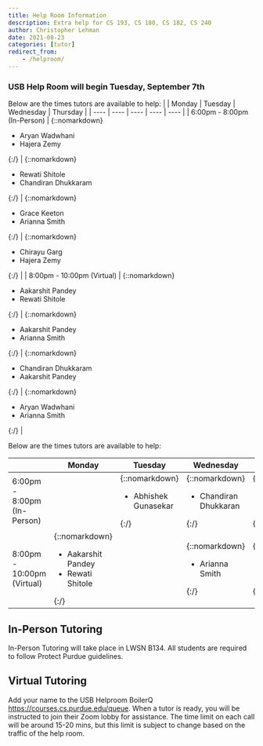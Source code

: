 ```yaml
---
title: Help Room Information
description: Extra help for CS 193, CS 180, CS 182, CS 240
author: Christopher Lehman
date: 2021-08-23
categories: [tutor]
redirect_from:
    - /helproom/
---
```


### USB Help Room will begin Tuesday, September 7th

Below are the times tutors are available to help:
| | Monday | Tuesday | Wednesday | Thursday |
| ---- | ---- | ---- | ---- | ---- |
| 6:00pm - 8:00pm (In-Person) | {::nomarkdown}<ul><li>Aryan Wadwhani</li><li>Hajera Zemy</li></ul>{:/} | {::nomarkdown}<ul><li>Rewati Shitole</li><li>Chandiran Dhukkaram</li></ul>{:/} | {::nomarkdown}<ul><li>Grace Keeton</li><li>Arianna Smith</li></ul>{:/} | {::nomarkdown}<ul><li>Chirayu Garg</li><li>Hajera Zemy</li></ul>{:/} |
| 8:00pm - 10:00pm (Virtual) | {::nomarkdown}<ul><li>Aakarshit Pandey</li><li>Rewati Shitole</li></ul>{:/} | {::nomarkdown}<ul><li>Aakarshit Pandey</li><li>Arianna Smith</li></ul>{:/} | {::nomarkdown}<ul><li>Chandiran Dhukkaram</li><li>Aakarshit Pandey</li></ul>{:/} | {::nomarkdown}<ul><li>Aryan Wadwhani</li><li>Arianna Smith</li></ul>{:/} |

Below are the times tutors are available to help:

| | Monday | Tuesday | Wednesday | Thursday |
| ---- | ---- | ---- | ---- | ---- |
| 6:00pm - 8:00pm (In-Person) | | {::nomarkdown}<ul><li>Abhishek Gunasekar</li></ul>{:/} | {::nomarkdown}<ul><li>Chandiran Dhukkaran</li></ul>{:/} | {::nomarkdown}<ul><li>Jasmine Singh</li></ul>{:/} |
| 8:00pm - 10:00pm (Virtual) | {::nomarkdown}<ul><li>Aakarshit Pandey</li><li>Rewati Shitole</li></ul>{:/} | | {::nomarkdown}<ul><li>Arianna Smith</li></ul>{:/} | {::nomarkdown}<ul><li>Hajera Zemy</li></ul>{:/} |

## In-Person Tutoring

In-Person Tutoring will take place in LWSN B134. All students are required to follow Protect Purdue guidelines.

## Virtual Tutoring 

Add your name to the USB Helproom BoilerQ https://courses.cs.purdue.edu/queue. When a tutor is ready, you will be instructed to join their Zoom lobby for assistance. The time limit on each call will be around 15-20 mins, but this limit is subject to change based on the traffic of the help room.

